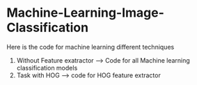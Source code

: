 # Machine-Learning-Image-Classification
Here is the code for machine learning different techniques 
1. Without Feature exatractor --> Code for all Machine learning classification models
2. Task with HOG --> code for HOG feature extractor 
